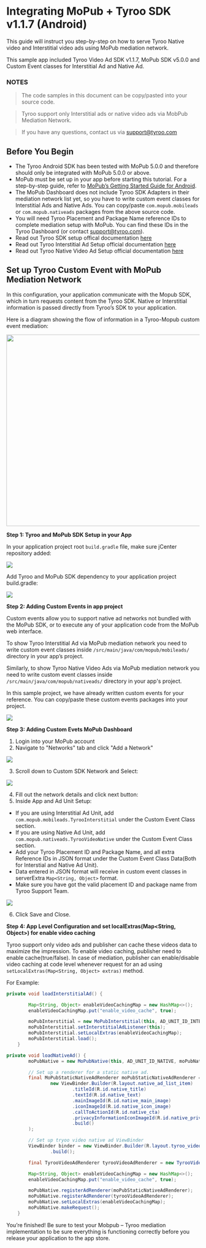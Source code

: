 # Integrating MoPub + Tyroo SDK v1.1.7 (Android)

This guide will instruct you step-by-step on how to serve Tyroo Native video and Interstitial video ads using MoPub mediation network.

This sample app included Tyroo Video Ad SDK v1.1.7, MoPub SDK v5.0.0 and Custom Event classes for Interstitial Ad and Native Ad.

### NOTES
> The code samples in this document can be copy/pasted into your source code.

> Tyroo support only Interstitial ads or native video ads via MobPub Mediation Network.

> If you have any questions, contact us via support@tyroo.com

## Before You Begin
* The Tyroo Android SDK has been tested with MoPub 5.0.0 and therefore should only be integrated with MoPub 5.0.0 or above.
* MoPub must be set up in your app before starting this tutorial. For a step-by-step guide, refer to [MoPub’s Getting Started Guide for Android](https://developers.mopub.com/docs/android/getting-started/).
* The MoPub Dashboard does not include Tyroo SDK Adapters in their mediation network list yet, so you have to write custom event classes for Interstitial Ads and Native Ads.
You can copy/paste `com.mopub.mobileads` or `com.mopub.nativeads` packages from the above source code.
* You will need Tyroo Placement and Package Name reference IDs to complete mediation setup with MoPub. You can find these IDs in the Tyroo Dashboard (or contact support@tyroo.com).
* Read out Tyroo SDK setup offical documentation [here](https://github.com/tyrootechnology/vid.ai-app)
* Read out Tyroo Interstitial Ad Setup official documentation [here](https://github.com/tyrootechnology/vid.ai-app/wiki/Interstitial-Video)
* Read out Tyroo Native Video Ad Setup official documentation [here](https://github.com/tyrootechnology/vid.ai-app/wiki/In-Feed-Video)

## Set up Tyroo Custom Event with MoPub Mediation Network
In this configuration, your application communicate with the Mopub SDK, which in turn requests content from the Tyroo SDK.
Native or Interstitial information is passed directly from Tyroo’s SDK to your application.

Here is a diagram showing the flow of information in a Tyroo-Mopub custom event mediation:

<img align="center" width="700" height="500" src="https://github.com/tyrootechnology/MoPubCustomEventAdSample/blob/master/screenshots/admob_mediation.png">


**Step 1: Tyroo and MoPub SDK Setup in your App**

In your application project root `build.gradle` file, make sure jCenter repository added:

![](https://github.com/tyrootechnology/MoPubCustomEventAdSample/blob/master/screenshots/screen_gradle_root.png)

Add Tyroo and MoPub SDK dependency to your application project build.gradle:

![](https://github.com/tyrootechnology/MoPubCustomEventAdSample/blob/master/screenshots/screen_gradle.png)

**Step 2: Adding Custom Events in app project**

Custom events allow you to support native ad networks not bundled with the MoPub SDK, or to execute any of your application code from the MoPub web interface.

To show Tyroo Interstitial Ad via MoPub mediation network you need to write custom event classes inside `/src/main/java/com/mopub/mobileads/` directory in your app’s project.

Similarly, to show Tyroo Native Video Ads via MoPub mediation network you need to write custom event classes inside `/src/main/java/com/mopub/nativeads/` directory in your app's project.

In this sample project, we have already written custom events for your reference. You can copy/paste these custom events packages into your project.

![](https://github.com/tyrootechnology/MoPubCustomEventAdSample/blob/master/screenshots/mopub_custom_event.png)

**Step 3: Adding Custom Evets MoPub Dashboard**

1. Login into your MoPub account
2. Navigate to "Networks" tab and click "Add a Network"

![](https://github.com/tyrootechnology/MoPubCustomEventAdSample/blob/master/screenshots/dashboard_one.png)

3. Scroll down to Custom SDK Network and Select:

![](https://github.com/tyrootechnology/MoPubCustomEventAdSample/blob/master/screenshots/dashboard_two.png)

4. Fill out the network details and click next button:
5. Inside App and Ad Unit Setup: 

- If you are using Interstitial Ad Unit, add `com.mopub.mobileads.TyrooInterstitial` under the Custom Event Class section.
- If you are using Native Ad Unit, add `com.mopub.nativeads.TyrooVideoNative` under the Custom Event Class section.
- Add your Tyroo Placement ID​ and Package Name, and all extra Reference IDs​ in JSON format under the Custom Event Class Data(Both for Interstial and Native Ad Unit)​.
- Data entered in JSON format will receive in custom event classes in serverExtra `Map<String, Object>` format.
- Make sure you have got the valid placement ID and package name from Tyroo Support Team.

![](https://github.com/tyrootechnology/MoPubCustomEventAdSample/blob/master/screenshots/dashboard_three.png)

6. Click Save and Close.


**Step 4: App Level Configuration and set localExtras(Map<String, Object>) for enable video caching**

Tyroo support only video ads and publisher can cache these videos data to maximize the impression. To enable video caching, publisher
need to enable cache(true/false). In case of mediation, publisher can enable/disable video caching at code level whenever request for an
ad using `setLocalExtras(Map<String, Object> extras)` method.

For Example: 

```java
private void loadInterstitialAd() {

        Map<String, Object> enableVideoCachingMap = new HashMap<>();
        enableVideoCachingMap.put("enable_video_cache", true);

        moPubInterstitial = new MoPubInterstitial(this, AD_UNIT_ID_INTERSTITIAL);
        moPubInterstitial.setInterstitialAdListener(this);
        moPubInterstitial.setLocalExtras(enableVideoCachingMap);
        moPubInterstitial.load();
    }
```

```java
private void loadNativeAd() {
        moPubNative = new MoPubNative(this, AD_UNIT_ID_NATIVE, moPubNativeListener );

        // Set up a renderer for a static native ad.
        final MoPubStaticNativeAdRenderer moPubStaticNativeAdRenderer = new MoPubStaticNativeAdRenderer(
                new ViewBinder.Builder(R.layout.native_ad_list_item)
                        .titleId(R.id.native_title)
                        .textId(R.id.native_text)
                        .mainImageId(R.id.native_main_image)
                        .iconImageId(R.id.native_icon_image)
                        .callToActionId(R.id.native_cta)
                        .privacyInformationIconImageId(R.id.native_privacy_information_icon_image)
                        .build()
        );

        // Set up tryoo video native ad ViewBinder
        ViewBinder binder = new ViewBinder.Builder(R.layout.tyroo_video_native_ad)
                .build();

        final TyrooVideoAdRenderer tyrooVideoAdRenderer = new TyrooVideoAdRenderer(binder);

        Map<String, Object> enableVideoCachingMap = new HashMap<>();
        enableVideoCachingMap.put("enable_video_cache", true);

        moPubNative.registerAdRenderer(moPubStaticNativeAdRenderer);
        moPubNative.registerAdRenderer(tyrooVideoAdRenderer);
        moPubNative.setLocalExtras(enableVideoCachingMap);
        moPubNative.makeRequest();
    }
```

You’re finished! Be sure to test your Mobpub – Tyroo mediation implementation to be sure everything is functioning correctly before you release your application to the app store.
